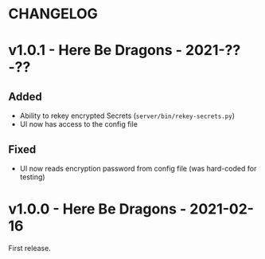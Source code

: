 # CHANGELOG

# v1.0.1 - Here Be Dragons - 2021-??-??
## Added
* Ability to rekey encrypted Secrets (`server/bin/rekey-secrets.py`)
* UI now has access to the config file

## Fixed
* UI now reads encryption password from config file (was hard-coded for testing)

# v1.0.0 - Here Be Dragons - 2021-02-16
First release.

